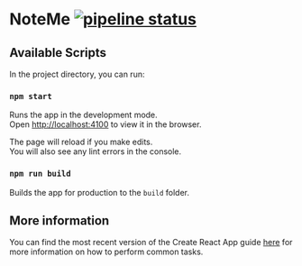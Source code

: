 # NoteMe [![pipeline status](https://gitlab.com/AFSpeirs/note-me/badges/master/pipeline.svg)](https://gitlab.com/AFSpeirs/note-me/commits/master)


## Available Scripts

In the project directory, you can run:


### `npm start`

Runs the app in the development mode.<br>
Open [http://localhost:4100](http://localhost:4100) to view it in the browser.

The page will reload if you make edits.<br>
You will also see any lint errors in the console.


### `npm run build`

Builds the app for production to the `build` folder.


## More information

You can find the most recent version of the Create React App guide [here](https://github.com/facebookincubator/create-react-app/blob/master/packages/react-scripts/template/README.md) for more information on how to perform common tasks.
